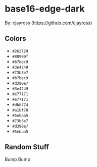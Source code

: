 # base16-edge-dark

By: cjayross (https://github.com/cjayross)

## Colors

* `#262729`
* `#88909f`
* `#b7bec9`
* `#3e4249`
* `#73b3e7`
* `#b7bec9`
* `#d390e7`
* `#3e4249`
* `#e77171`
* `#e77171`
* `#dbb774`
* `#a1bf78`
* `#5ebaa5`
* `#73b3e7`
* `#d390e7`
* `#5ebaa5`

## Random Stuff

Bump
Bump
